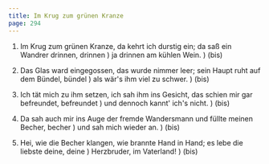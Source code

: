 ```yaml
---
title: Im Krug zum grünen Kranze
page: 294
---  
```



1.  Im Krug zum grünen Kranze,
da kehrt ich durstig ein;
da saß ein Wandrer drinnen, drinnen )
ja drinnen am kühlen Wein. ) (bis)


2. Das Glas ward eingegossen,
das wurde nimmer leer;
sein Haupt ruht auf dem Bündel, bündel )
als wär's ihm viel zu schwer. ) (bis)


3. Ich tät mich zu ihm setzen,
ich sah ihm ins Gesicht,
das schien mir gar befreundet, befreundet )
und dennoch kannt' ich's nicht. ) (bis)


4. Da sah auch mir ins Auge
der fremde Wandersmann
und füllte meinen Becher, becher )
und sah mich wieder an. ) (bis)


5. Hei, wie die Becher klangen,
wie brannte Hand in Hand;
es lebe die liebste deine, deine )
Herzbruder, im Vaterland! ) (bis)